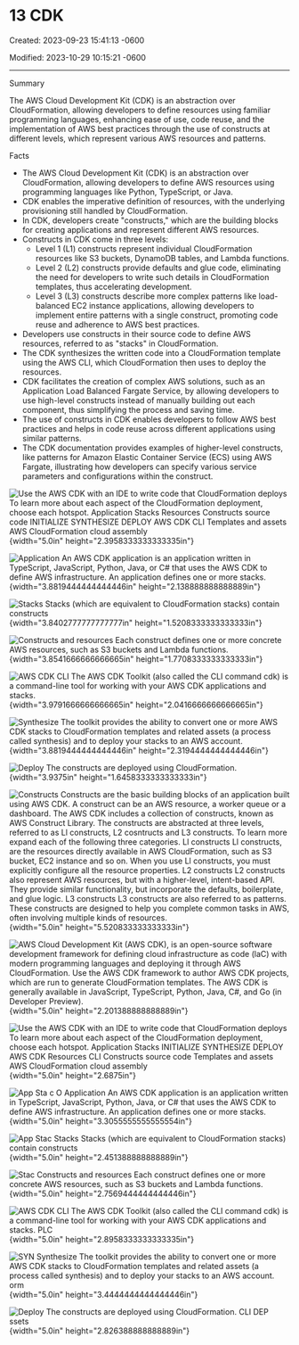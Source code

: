 # 13 CDK

Created: 2023-09-23 15:41:13 -0600

Modified: 2023-10-29 10:15:21 -0600

---

Summary

The AWS Cloud Development Kit (CDK) is an abstraction over CloudFormation, allowing developers to define resources using familiar programming languages, enhancing ease of use, code reuse, and the implementation of AWS best practices through the use of constructs at different levels, which represent various AWS resources and patterns.

Facts

- The AWS Cloud Development Kit (CDK) is an abstraction over CloudFormation, allowing developers to define AWS resources using programming languages like Python, TypeScript, or Java.
- CDK enables the imperative definition of resources, with the underlying provisioning still handled by CloudFormation.
- In CDK, developers create "constructs," which are the building blocks for creating applications and represent different AWS resources.
- Constructs in CDK come in three levels:
  - Level 1 (L1) constructs represent individual CloudFormation resources like S3 buckets, DynamoDB tables, and Lambda functions.
  - Level 2 (L2) constructs provide defaults and glue code, eliminating the need for developers to write such details in CloudFormation templates, thus accelerating development.
  - Level 3 (L3) constructs describe more complex patterns like load-balanced EC2 instance applications, allowing developers to implement entire patterns with a single construct, promoting code reuse and adherence to AWS best practices.
- Developers use constructs in their source code to define AWS resources, referred to as "stacks" in CloudFormation.
- The CDK synthesizes the written code into a CloudFormation template using the AWS CLI, which CloudFormation then uses to deploy the resources.
- CDK facilitates the creation of complex AWS solutions, such as an Application Load Balanced Fargate Service, by allowing developers to use high-level constructs instead of manually building out each component, thus simplifying the process and saving time.
- The use of constructs in CDK enables developers to follow AWS best practices and helps in code reuse across different applications using similar patterns.
- The CDK documentation provides examples of higher-level constructs, like patterns for Amazon Elastic Container Service (ECS) using AWS Fargate, illustrating how developers can specify various service parameters and configurations within the construct.





![Use the AWS CDK with an IDE to write code that CloudFormation deploys To learn more about each aspect of the CloudFormation deployment, choose each hotspot. Application Stacks Resources Constructs source code INITIALIZE SYNTHESIZE DEPLOY AWS CDK CLI Templates and assets AWS CloudFormation cloud assembly ](../../../media/AWS-Developing-Serverless-Solutions-on-AWS-Module-4-13-CDK-image1.png){width="5.0in" height="2.3958333333333335in"}





![Application An AWS CDK application is an application written in TypeScript, JavaScript, Python, Java, or C# that uses the AWS CDK to define AWS infrastructure. An application defines one or more stacks. ](../../../media/AWS-Developing-Serverless-Solutions-on-AWS-Module-4-13-CDK-image2.png){width="3.8819444444444446in" height="2.138888888888889in"}



![Stacks Stacks (which are equivalent to CloudFormation stacks) contain constructs ](../../../media/AWS-Developing-Serverless-Solutions-on-AWS-Module-4-13-CDK-image3.png){width="3.8402777777777777in" height="1.5208333333333333in"}



![Constructs and resources Each construct defines one or more concrete AWS resources, such as S3 buckets and Lambda functions. ](../../../media/AWS-Developing-Serverless-Solutions-on-AWS-Module-4-13-CDK-image4.png){width="3.8541666666666665in" height="1.7708333333333333in"}



![AWS CDK CLI The AWS CDK Toolkit (also called the CLI command cdk) is a command-line tool for working with your AWS CDK applications and stacks. ](../../../media/AWS-Developing-Serverless-Solutions-on-AWS-Module-4-13-CDK-image5.png){width="3.9791666666666665in" height="2.0416666666666665in"}



![Synthesize The toolkit provides the ability to convert one or more AWS CDK stacks to CloudFormation templates and related assets (a process called synthesis) and to deploy your stacks to an AWS account. ](../../../media/AWS-Developing-Serverless-Solutions-on-AWS-Module-4-13-CDK-image6.png){width="3.8819444444444446in" height="2.3194444444444446in"}



![Deploy The constructs are deployed using CloudFormation. ](../../../media/AWS-Developing-Serverless-Solutions-on-AWS-Module-4-13-CDK-image7.png){width="3.9375in" height="1.6458333333333333in"}





![Constructs Constructs are the basic building blocks of an application built using AWS CDK. A construct can be an AWS resource, a worker queue or a dashboard. The AWS CDK includes a collection of constructs, known as AWS Construct Library. The constructs are abstracted at three levels, referred to as Ll constructs, L2 cosntructs and L3 constructs. To learn more expand each of the following three categories. Ll constructs Ll constructs, are the resources directly available in AWS CloudFormation, such as S3 bucket, EC2 instance and so on. When you use Ll constructs, you must explicitly configure all the resource properties. L2 constructs L2 constructs also represent AWS resources, but with a higher-level, intent-based API. They provide similar functionality, but incorporate the defaults, boilerplate, and glue logic. L3 constructs L3 constructs are also referred to as patterns. These constructs are designed to help you complete common tasks in AWS, often involving multiple kinds of resources. ](../../../media/AWS-Developing-Serverless-Solutions-on-AWS-Module-4-13-CDK-image8.png){width="5.0in" height="5.520833333333333in"}



![AWS Cloud Development Kit (AWS CDK), is an open-source software development framework for defining cloud infrastructure as code (laC) with modern programming languages and deploying it through AWS CloudFormation. Use the AWS CDK framework to author AWS CDK projects, which are run to generate CloudFormation templates. The AWS CDK is generally available in JavaScript, TypeScript, Python, Java, C#, and Go (in Developer Preview). ](../../../media/AWS-Developing-Serverless-Solutions-on-AWS-Module-4-13-CDK-image9.png){width="5.0in" height="2.201388888888889in"}



![Use the AWS CDK with an IDE to write code that CloudFormation deploys To learn more about each aspect of the CloudFormation deployment, choose each hotspot. Application Stacks INITIALIZE SYNTHESIZE DEPLOY AWS CDK Resources CLI Constructs source code Templates and assets AWS CloudFormation cloud assembly ](../../../media/AWS-Developing-Serverless-Solutions-on-AWS-Module-4-13-CDK-image10.png){width="5.0in" height="2.6875in"}



![App Sta c O Application An AWS CDK application is an application written in TypeScript, JavaScript, Python, Java, or C# that uses the AWS CDK to define AWS infrastructure. An application defines one or more stacks. ](../../../media/AWS-Developing-Serverless-Solutions-on-AWS-Module-4-13-CDK-image11.png){width="5.0in" height="3.3055555555555554in"}



![App Stac Stacks Stacks (which are equivalent to CloudFormation stacks) contain constructs ](../../../media/AWS-Developing-Serverless-Solutions-on-AWS-Module-4-13-CDK-image12.png){width="5.0in" height="2.451388888888889in"}



![Stac Constructs and resources Each construct defines one or more concrete AWS resources, such as S3 buckets and Lambda functions. ](../../../media/AWS-Developing-Serverless-Solutions-on-AWS-Module-4-13-CDK-image13.png){width="5.0in" height="2.7569444444444446in"}



![AWS CDK CLI The AWS CDK Toolkit (also called the CLI command cdk) is a command-line tool for working with your AWS CDK applications and stacks. PLC ](../../../media/AWS-Developing-Serverless-Solutions-on-AWS-Module-4-13-CDK-image14.png){width="5.0in" height="2.8958333333333335in"}



![SYN Synthesize The toolkit provides the ability to convert one or more AWS CDK stacks to CloudFormation templates and related assets (a process called synthesis) and to deploy your stacks to an AWS account. orm ](../../../media/AWS-Developing-Serverless-Solutions-on-AWS-Module-4-13-CDK-image15.png){width="5.0in" height="3.4444444444444446in"}



![Deploy The constructs are deployed using CloudFormation. CLI DEP ssets ](../../../media/AWS-Developing-Serverless-Solutions-on-AWS-Module-4-13-CDK-image16.png){width="5.0in" height="2.826388888888889in"}


















